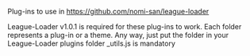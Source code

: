 Plug-ins to use in https://github.com/nomi-san/league-loader

League-Loader v1.0.1 is required for these plug-ins to work.
Each folder represents a plug-in or a theme. Any way, just put the folder in your League-Loader plugins folder
_utils.js is mandatory
